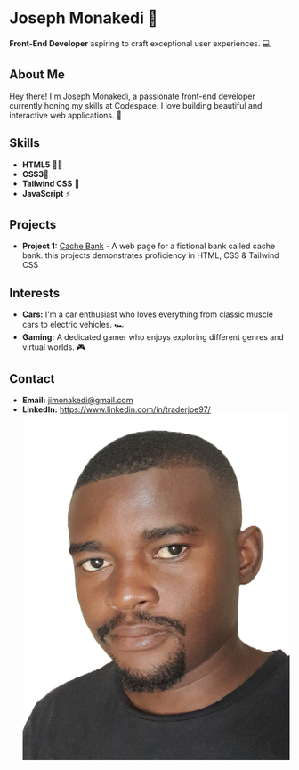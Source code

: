 # Joseph Monakedi 🚀

**Front-End Developer** aspiring to craft exceptional user experiences. 💻

## About Me

Hey there! I'm Joseph Monakedi, a passionate front-end developer currently honing my skills at Codespace. I love building beautiful and interactive web applications. 🌈

## Skills

* **HTML5** 🧑‍💻
* **CSS3**🎨
* **Tailwind CSS** 🚀
* **JavaScript** ⚡

## Projects

* **Project 1:** [Cache Bank](https://traderjoe97.github.io/SDF_Portfolio_Piece_CS20230347_WFO2407_Group-B_Joseph-Monakedi_SDF11) - A web page for a fictional bank called cache bank. this projects demonstrates proficiency in HTML, CSS & Tailwind CSS


## Interests

* **Cars:** I'm a car enthusiast who loves everything from classic muscle cars to electric vehicles. 🏎️
* **Gaming:** A dedicated gamer who enjoys exploring different genres and virtual worlds. 🎮

## Contact

* **Email:** <jimonakedi@gmail.com>
* **LinkedIn:** <https://www.linkedin.com/in/traderjoe97/>
![Image of Joseph](JOE.png)